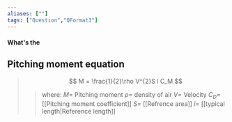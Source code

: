 ```yaml
---
aliases: [""]
tags: ["Question","QFormat3"]
---
```


#### What's the
## Pitching moment equation
> $$ M = \frac{1}{2}\rho V^{2}S l C_M $$ 
>> where:
>> $M =$ Pitching moment
>> $\rho =$ density of air
>> $V =$  Velocity
>> $C_D=$ [[Pitching moment coefficient]]
>> $S=$ [[Refrence area]]
>> $l=$ [[typical length|Reference length]]